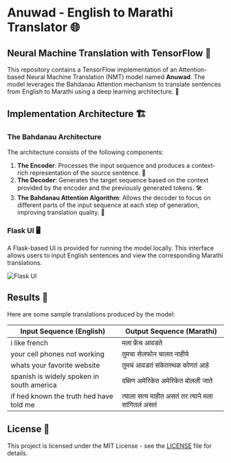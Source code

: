 # Anuwad - English to Marathi Translator 🌐

## Neural Machine Translation with TensorFlow 🤖

This repository contains a TensorFlow implementation of an Attention-based Neural Machine Translation (NMT) model named **Anuwad**. The model leverages the Bahdanau Attention mechanism to translate sentences from English to Marathi using a deep learning architecture. 🚀

## Implementation Architecture 🏗️

### The Bahdanau Architecture

The architecture consists of the following components:

1. **The Encoder**: Processes the input sequence and produces a context-rich representation of the source sentence. 📖
2. **The Decoder**: Generates the target sequence based on the context provided by the encoder and the previously generated tokens. 🛠️
3. **The Bahdanau Attention Algorithm**: Allows the decoder to focus on different parts of the input sequence at each step of generation, improving translation quality. 🌟

### Flask UI 🖥️

A Flask-based UI is provided for running the model locally. This interface allows users to input English sentences and view the corresponding Marathi translations.

![Flask UI](pic1)

## Results 🎯

Here are some sample translations produced by the model:

| Input Sequence (English)                               | Output Sequence (Marathi)                                |
|--------------------------------------------------------|----------------------------------------------------------|
| i like french                                          | मला फ्रेंच आवडते                                         |
| your cell phones not working                          | तुमचा सेलफोन चालत नाहीये                                |
| whats your favorite website                           | तुमचं आवडतं संकेतस्थळ कोणतं आहे                        |
| spanish is widely spoken in south america              | दक्षिण अमेरिकेत अमेरिकेत बोलली जाते                    |
| if hed known the truth hed have told me               | त्याला सत्य माहीत असतं तर त्याने मला सांगितलं असतं        |

## License 📜

This project is licensed under the MIT License - see the [LICENSE](LICENSE) file for details.
